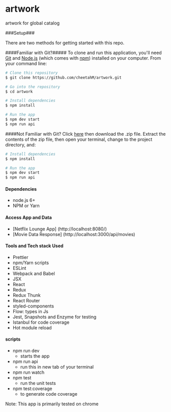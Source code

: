 # artwork
artwork for global catalog

###Setup###

There are two methods for getting started with this repo.

####Familiar with Git?#####
To clone and run this application, you'll need [Git](https://git-scm.com) and [Node.js](https://nodejs.org/en/download/) (which comes with [npm](http://npmjs.com)) installed on your computer. From your command line:

```bash
# Clone this repository
$ git clone https://github.com/cheetahM/artwork.git

# Go into the repository
$ cd artwork

# Install dependencies
$ npm install

# Run the app
$ npm dev start
$ npm run api
```

####Not Familiar with Git?
Click [here](https://github.com/cheetahM/artwork/archive/master.zip) then download the .zip file.  Extract the contents of the zip file, then open your terminal, change to the project directory, and:

```bash
# Install dependencies
$ npm install

# Run the app
$ npm dev start
$ npm run api
```

#### Dependencies
* node.js 6+
* NPM or Yarn

#### Access App and Data
* [Netflix Lounge App] (http://localhost:8080/)
* [Movie Data Response] (http://localhost:3000/api/movies)

#### Tools and Tech stack Used
* Prettier
* npm/Yarn scripts
* ESLint
* Webpack and Babel
* JSX
* React
* Redux
* Redux Thunk
* React Router
* styled-components
* Flow: types in Js
* Jest, Snapshots and Enzyme for testing
* Istanbul for code coverage
* Hot module reload

#### scripts
* npm run dev
    - starts the app
* npm run api
    - run this in new tab of your terminal
* npm run watch
* npm test
    - run the unit tests
* npm test:coverage
    - to generate code coverage


Note: This app is primarily tested on chrome
